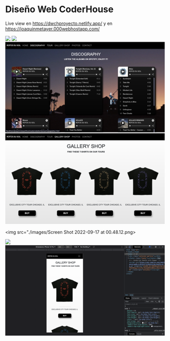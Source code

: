 # Diseño Web CoderHouse

Live view en https://dwchproyecto.netlify.app/ y en https://joaquinmetayer.000webhostapp.com/

<img src="./images/Screen Shot 2022-09-17 at 00.47.32.png">

<img src="./images/Screen Shot 2022-09-17 at 00.47.48.png">

<img src="./images/Screen Shot 2022-09-17 at 00.47.56.png">

<img src="./images/Screen Shot 2022-09-17 at 00.48.05.png">

<img src="./images/Screen Shot 2022-09-17 at 00.48.12.png>

<img src="./images//Screen Shot 2022-09-17 at 00.48.24.png">

<img src="./images/Screen Shot 2022-09-17 at 00.48.34.png">
